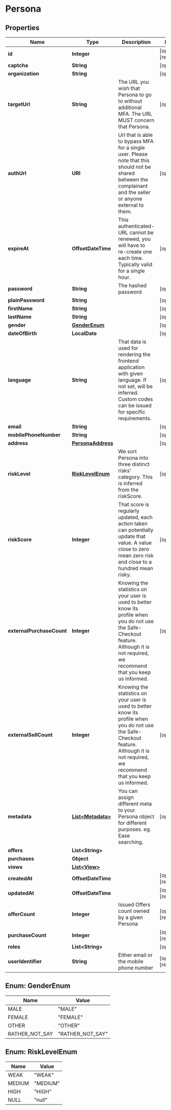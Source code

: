 

# Persona



## Properties

| Name | Type | Description | Notes |
|------------ | ------------- | ------------- | -------------|
|**id** | **Integer** |  |  [optional] [readonly] |
|**captcha** | **String** |  |  [optional] |
|**organization** | **String** |  |  [optional] |
|**targetUrl** | **String** | The URL you wish that Persona to go to without additional MFA. The URL MUST concern that Persona. |  [optional] |
|**authUrl** | **URI** | Url that is able to bypass MFA for a single user. Please note that this should not be shared between the complainant and the seller or anyone external to them. |  [optional] |
|**expireAt** | **OffsetDateTime** | This authenticated-URL cannot be renewed, you will have to re-create one each time. Typically valid for a single hour. |  [optional] |
|**password** | **String** | The hashed password |  [optional] |
|**plainPassword** | **String** |  |  [optional] |
|**firstName** | **String** |  |  [optional] |
|**lastName** | **String** |  |  [optional] |
|**gender** | [**GenderEnum**](#GenderEnum) |  |  [optional] |
|**dateOfBirth** | **LocalDate** |  |  [optional] |
|**language** | **String** | That data is used for rendering the frontend application with given language. If not set, will be inferred. Custom codes can be issued for specific requirements. |  [optional] |
|**email** | **String** |  |  [optional] |
|**mobilePhoneNumber** | **String** |  |  [optional] |
|**address** | [**PersonaAddress**](PersonaAddress.md) |  |  [optional] |
|**riskLevel** | [**RiskLevelEnum**](#RiskLevelEnum) | We sort Persona into three distinct risks&#39; category. This is inferred from the riskScore. |  [optional] |
|**riskScore** | **Integer** | That score is regularly updated, each action taken can potentially update that value. A value close to zero mean zero risk and close to a hundred mean risky. |  [optional] |
|**externalPurchaseCount** | **Integer** | Knowing the statistics on your user is used to better know its profile when you do not use the Safe-Checkout feature. Although it is not required, we recommend that you keep us informed. |  [optional] |
|**externalSellCount** | **Integer** | Knowing the statistics on your user is used to better know its profile when you do not use the Safe-Checkout feature. Although it is not required, we recommend that you keep us informed. |  [optional] |
|**metadata** | [**List&lt;Metadata&gt;**](Metadata.md) | You can assign different meta to your Persona object for different purposes. eg. Ease searching. |  [optional] |
|**offers** | **List&lt;String&gt;** |  |  |
|**purchases** | **Object** |  |  |
|**views** | [**List&lt;View&gt;**](View.md) |  |  |
|**createdAt** | **OffsetDateTime** |  |  [optional] [readonly] |
|**updatedAt** | **OffsetDateTime** |  |  [optional] [readonly] |
|**offerCount** | **Integer** | Issued Offers count owned by a given Persona |  [optional] [readonly] |
|**purchaseCount** | **Integer** |  |  [optional] [readonly] |
|**roles** | **List&lt;String&gt;** |  |  [optional] |
|**userIdentifier** | **String** | Either email or the mobile phone number |  [optional] [readonly] |



## Enum: GenderEnum

| Name | Value |
|---- | -----|
| MALE | &quot;MALE&quot; |
| FEMALE | &quot;FEMALE&quot; |
| OTHER | &quot;OTHER&quot; |
| RATHER_NOT_SAY | &quot;RATHER_NOT_SAY&quot; |



## Enum: RiskLevelEnum

| Name | Value |
|---- | -----|
| WEAK | &quot;WEAK&quot; |
| MEDIUM | &quot;MEDIUM&quot; |
| HIGH | &quot;HIGH&quot; |
| NULL | &quot;null&quot; |



